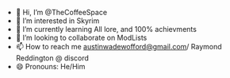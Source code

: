 - 👋 Hi, I’m @TheCoffeeSpace
- 👀 I’m interested in Skyrim
- 🌱 I’m currently learning All lore, and 100% achievments 
- 💞️ I’m looking to collaborate on ModLists
- 📫 How to reach me austinwadewofford@gmail.com/ Raymond Reddington @ discord
- 😄 Pronouns: He/Him


